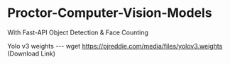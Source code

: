 # Proctor-Computer-Vision-Models
With Fast-API
Object Detection &amp; Face Counting 

Yolo v3 weights --- wget https://pjreddie.com/media/files/yolov3.weights (Download Link)
